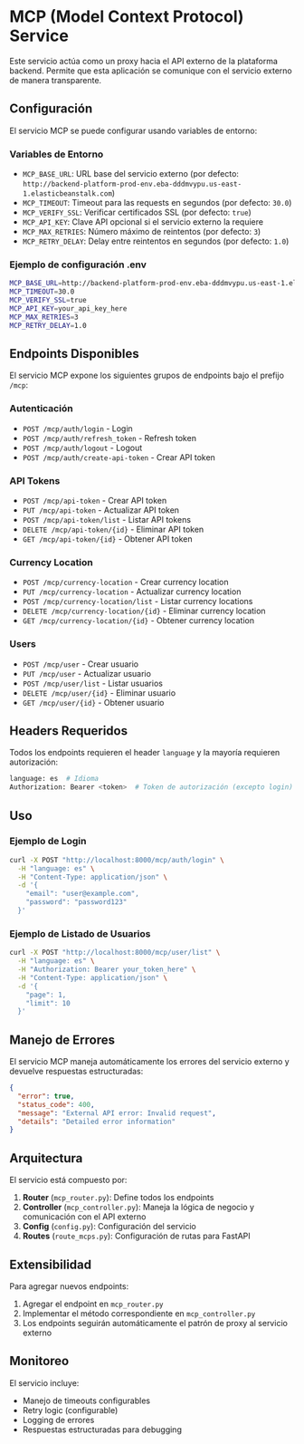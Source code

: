# MCP (Model Context Protocol) Service

Este servicio actúa como un proxy hacia el API externo de la plataforma backend. Permite que esta aplicación se comunique con el servicio externo de manera transparente.

## Configuración

El servicio MCP se puede configurar usando variables de entorno:

### Variables de Entorno

- `MCP_BASE_URL`: URL base del servicio externo (por defecto: `http://backend-platform-prod-env.eba-dddmvypu.us-east-1.elasticbeanstalk.com`)
- `MCP_TIMEOUT`: Timeout para las requests en segundos (por defecto: `30.0`)
- `MCP_VERIFY_SSL`: Verificar certificados SSL (por defecto: `true`)
- `MCP_API_KEY`: Clave API opcional si el servicio externo la requiere
- `MCP_MAX_RETRIES`: Número máximo de reintentos (por defecto: `3`)
- `MCP_RETRY_DELAY`: Delay entre reintentos en segundos (por defecto: `1.0`)

### Ejemplo de configuración .env

```bash
MCP_BASE_URL=http://backend-platform-prod-env.eba-dddmvypu.us-east-1.elasticbeanstalk.com
MCP_TIMEOUT=30.0
MCP_VERIFY_SSL=true
MCP_API_KEY=your_api_key_here
MCP_MAX_RETRIES=3
MCP_RETRY_DELAY=1.0
```

## Endpoints Disponibles

El servicio MCP expone los siguientes grupos de endpoints bajo el prefijo `/mcp`:

### Autenticación
- `POST /mcp/auth/login` - Login
- `POST /mcp/auth/refresh_token` - Refresh token
- `POST /mcp/auth/logout` - Logout
- `POST /mcp/auth/create-api-token` - Crear API token

### API Tokens
- `POST /mcp/api-token` - Crear API token
- `PUT /mcp/api-token` - Actualizar API token
- `POST /mcp/api-token/list` - Listar API tokens
- `DELETE /mcp/api-token/{id}` - Eliminar API token
- `GET /mcp/api-token/{id}` - Obtener API token

### Currency Location
- `POST /mcp/currency-location` - Crear currency location
- `PUT /mcp/currency-location` - Actualizar currency location
- `POST /mcp/currency-location/list` - Listar currency locations
- `DELETE /mcp/currency-location/{id}` - Eliminar currency location
- `GET /mcp/currency-location/{id}` - Obtener currency location

### Users
- `POST /mcp/user` - Crear usuario
- `PUT /mcp/user` - Actualizar usuario
- `POST /mcp/user/list` - Listar usuarios
- `DELETE /mcp/user/{id}` - Eliminar usuario
- `GET /mcp/user/{id}` - Obtener usuario

## Headers Requeridos

Todos los endpoints requieren el header `language` y la mayoría requieren autorización:

```bash
language: es  # Idioma
Authorization: Bearer <token>  # Token de autorización (excepto login)
```

## Uso

### Ejemplo de Login

```bash
curl -X POST "http://localhost:8000/mcp/auth/login" \
  -H "language: es" \
  -H "Content-Type: application/json" \
  -d '{
    "email": "user@example.com",
    "password": "password123"
  }'
```

### Ejemplo de Listado de Usuarios

```bash
curl -X POST "http://localhost:8000/mcp/user/list" \
  -H "language: es" \
  -H "Authorization: Bearer your_token_here" \
  -H "Content-Type: application/json" \
  -d '{
    "page": 1,
    "limit": 10
  }'
```

## Manejo de Errores

El servicio MCP maneja automáticamente los errores del servicio externo y devuelve respuestas estructuradas:

```json
{
  "error": true,
  "status_code": 400,
  "message": "External API error: Invalid request",
  "details": "Detailed error information"
}
```

## Arquitectura

El servicio está compuesto por:

1. **Router** (`mcp_router.py`): Define todos los endpoints
2. **Controller** (`mcp_controller.py`): Maneja la lógica de negocio y comunicación con el API externo
3. **Config** (`config.py`): Configuración del servicio
4. **Routes** (`route_mcps.py`): Configuración de rutas para FastAPI

## Extensibilidad

Para agregar nuevos endpoints:

1. Agregar el endpoint en `mcp_router.py`
2. Implementar el método correspondiente en `mcp_controller.py`
3. Los endpoints seguirán automáticamente el patrón de proxy al servicio externo

## Monitoreo

El servicio incluye:

- Manejo de timeouts configurables
- Retry logic (configurable)
- Logging de errores
- Respuestas estructuradas para debugging
